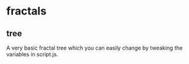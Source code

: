 # fractals

## tree
A very basic fractal tree which you can easily change by tweaking the variables in script.js.
